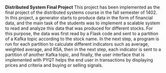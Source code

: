 **Distributed System Final Project**
This project has been implemented as the final project of the distributed systems course in the fall semester of 1402.
In this project, a generator starts to produce data in the form of financial data, and the main task of the students was to implement a scalable system to read and analyze
this data that was produced for different stocks. For this purpose, the data was first read by a Flask code and sent to a partition of a Kafka topic according to the stock name.
In the next step, a program is run for each partition to calculate different indicators such as average, weighted average, and RSA, then in the next step,
each indicator is sent to a partition of another Kafka topic, and finally, the user interface that is implemented with PYQT helps the end user in transactions
by displaying prices and criteria and buying or selling signals.
